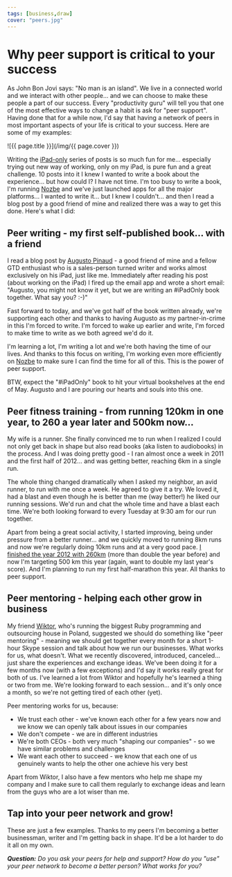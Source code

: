 ```yaml
---
tags: [business,draw]
cover: "peers.jpg"
---
```


# Why peer support is critical to your success

As John Bon Jovi says: "No man is an island". We live in a connected world and we interact with other people... and we can choose to make these people a part of our success. Every "productivity guru" will tell you that one of the most effective ways to change a habit is ask for "peer support". Having done that for a while now, I'd say that having a network of peers in most important aspects of your life is critical to your success. Here are some of my examples:

<!--More-->

![{{ page.title }}](/img/{{ page.cover }})

Writing the [iPad-only][i] series of posts is so much fun for me... especially trying out new way of working, only on my iPad, is pure fun and a great challenge. 10 posts into it I knew I wanted to write a book about the experience... but how could I? I have not time. I'm too busy to write a book, I'm running [Nozbe][n] and we've just launched apps for all the major platforms... I wanted to write it... but I knew I couldn't... and then I read a blog post by a good friend of mine and realized there was a way to get this done. Here's what I did:

## Peer writing - my first self-published book... with a friend

I read a blog post by [Augusto Pinaud][ap] - a good friend of mine and a fellow GTD enthusiast who is a sales-person turned writer and works almost exclusively on his iPad, just like me. Immediately after reading his post (about working on the iPad) I fired up the email app and wrote a short email: "Augusto, you might not know it yet, but we are writing an #iPadOnly book together. What say you? :-)"

Fast forward to today, and we've got half of the book written already, we're supporting each other and thanks to having Augusto as my partner-in-crime in this I'm forced to write. I'm forced to wake up earlier and write, I'm forced to make time to write as we both agreed we'd do it.

I'm learning a lot, I'm writing a lot and we're both having the time of our lives. And thanks to this focus on writing, I'm working even more efficiently on [Nozbe][n] to make sure I can find the time for all of this. This is the power of peer support.

BTW, expect the "#iPadOnly" book to hit your virtual bookshelves at the end of May. Augusto and I are pouring our hearts and souls into this one.

## Peer fitness training - from running 120km in one year, to 260 a year later and 500km now...

My wife is a runner. She finally convinced me to run when I realized I could not only get back in shape but also read books (aka listen to audiobooks) in the process. And I was doing pretty good - I ran almost once a week in 2011 and the first half of 2012... and was getting better, reaching 6km in a single run.

The whole thing changed dramatically when I asked my neighbor, an avid runner, to run with me once a week. He agreed to give it a try. We loved it, had a blast and even though he is better than me (way better!) he liked our running sessions. We'd run and chat the whole time and have a blast each time. We're both looking forward to every Tuesday at 9:30 am for our run together.

Apart from being a great social activity, I started improving, being under pressure from a better runner... and we quickly moved to running 8km runs and now we're regularly doing 10km runs and at a very good pace. [I finished the year 2012 with 260km][fit] (more than double the year before) and now I'm targeting 500 km this year (again, want to double my last year's score). And I'm planning to run my first half-marathon this year. All thanks to peer support.

## Peer mentoring - helping each other grow in business

My friend [Wiktor][w], who's running the biggest Ruby programming and outsourcing house in Poland, suggested we should do something like "peer mentoring" - meaning we should get together every month for a short 1-hour Skype session and talk about how we run our businesses. What works for us, what doesn't. What we recently discovered, introduced, canceled... just share the experiences and exchange ideas. We've been doing it for a few months now (with a few exceptions) and I'd say it works really great for both of us. I've learned a lot from Wiktor and hopefully he's learned a thing or two from me. We're looking forward to each session... and it's only once a month, so we're not getting tired of each other (yet).

Peer mentoring works for us, because:

* We trust each other - we've known each other for a few years now and we know we can openly talk about issues in our companies
* We don't compete - we are in different industries
* We're both CEOs - both very much "shaping our companies" - so we have similar problems and challenges
 * We want each other to succeed - we know that each one of us genuinely wants to help the other one achieve his very best

Apart from Wiktor, I also have a few mentors who help me shape my company and I make sure to call them regularly to exchange ideas and learn from the guys who are a lot wiser than me.

## Tap into your peer network and grow!

These are just a few examples. Thanks to my peers I'm becoming a better businessman, writer and I'm getting back in shape. It'd be a lot harder to do it all on my own.

***Question:** Do you ask your peers for help and support? How do you "use" your peer network to become a better person? What works for you?*

[fit]: /fitness2012/
[w]: http://twitter.com/wiktorschmidt
[ap]: http://twitter.com/apinaud
[n]: http://www.nozbe.com/
[ns]: http://www.nozbe.com/signup
[p]: /magazine/
[s]: /productive_show
[t]: http://twitter.com/MSliwinski
[i]: /ipadonly
[e]: /how-i-use-evernote
[d]: http://db.tt/kD7Liux

[n]: https://michael.gratis/nozbe